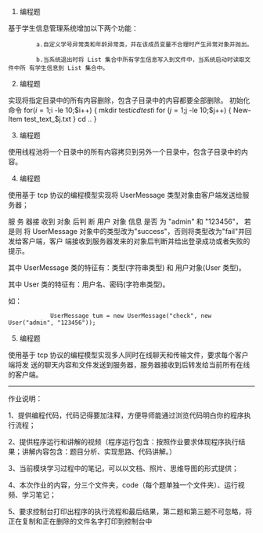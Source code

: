 1. 编程题 

  基于学生信息管理系统增加以下两个功能： 

            a.自定义学号异常类和年龄异常类，并在该成员变量不合理时产生异常对象并抛出。 

            b.当系统退出时将 List 集合中所有学生信息写入到文件中，当系统启动时读取文件中所 有学生信息到 List 集合中。

2. 编程题 

  实现将指定目录中的所有内容删除，包含子目录中的内容都要全部删除。 
    初始化命令
    for($i=1;$i -le 10;$i++)
    {
        mkdir test$i
        cd test$i
        for ($j=1;$j -le 10;$j++)
        {
            New-Item test_text_$j.txt
        }
        cd ..
    }
    

    

3. 编程题 

  使用线程池将一个目录中的所有内容拷贝到另外一个目录中，包含子目录中的内容。 

4. 编程题 

  使用基于 tcp 协议的编程模型实现将 UserMessage 类型对象由客户端发送给服务器； 

  服 务 器接 收到 对象 后判 断 用户 对象 信息 是否 为 "admin" 和 "123456"， 若 是则 将 UserMessage 对象中的类型改为"success"，否则将类型改为"fail"并回发给客户端，客户 端接收到服务器发来的对象后判断并给出登录成功或者失败的提示。 

  其中 UserMessage 类的特征有：类型(字符串类型) 和 用户对象(User 类型)。 

  其中 User 类的特征有：用户名、密码(字符串类型)。 

  如： 

                UserMessage tum = new UserMessage("check", new User("admin", "123456"));  

5. 编程题 

  使用基于 tcp 协议的编程模型实现多人同时在线聊天和传输文件，要求每个客户端将发 送的聊天内容和文件发送到服务器，服务器接收到后转发给当前所有在线的客户端。



---------------------------------------------------------------------------------

作业说明：


1、提供编程代码，代码记得要加注释，方便导师能通过浏览代码明白你的程序执行流程；

2、提供程序运行和讲解的视频（程序运行包含：按照作业要求体现程序执行结果；讲解内容包含：题目分析、实现思路、代码讲解。）

3、当前模块学习过程中的笔记，可以以文档、照片、思维导图的形式提供；

4、本次作业的内容，分三个文件夹，code（每个题单独一个文件夹）、运行视频、学习笔记；

5、要求控制台打印出程序的执行流程和最后结果，第二题和第三题不可忽略，将正在复制和正在删除的文件名字打印到控制台中